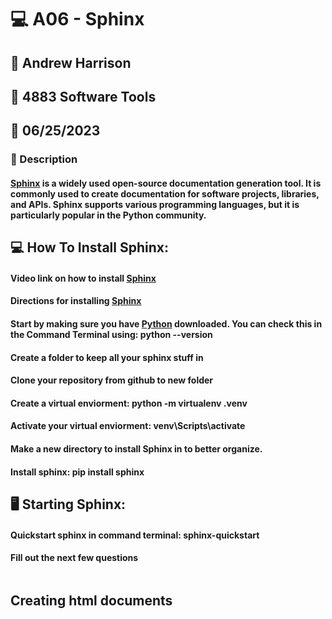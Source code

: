 # :computer: A06 - Sphinx
## :name_badge: Andrew Harrison
## :school: 4883 Software Tools
## :date: 06/25/2023

### :memo: Description
#### [Sphinx](https://www.sphinx-doc.org/en/master/) is a widely used open-source documentation generation tool. It is commonly used to create documentation for software projects, libraries, and APIs. Sphinx supports various programming languages, but it is particularly popular in the Python community.


## :computer: How To Install Sphinx:
#### Video link on how to install [Sphinx](https://www.youtube.com/watch?v=WcUhGT4rs5o)
#### Directions for installing [Sphinx](https://www.sphinx-doc.org/en/master/usage/installation.html)
#### Start by making sure you have [Python](https://www.python.org/downloads/release/python-3114/) downloaded. You can check this in the Command Terminal using: python --version
#### Create a folder to keep all your sphinx stuff in
#### Clone your repository from github to new folder
#### Create a virtual enviorment: python -m virtualenv .venv
#### Activate your virtual enviorment: venv\Scripts\activate
#### Make a new directory to install Sphinx in to better organize.
#### Install sphinx: pip install sphinx

## :desktop_computer: Starting Sphinx:
#### Quickstart sphinx in command terminal: sphinx-quickstart
#### Fill out the next few questions
<img src = " " >

## Creating html documents
